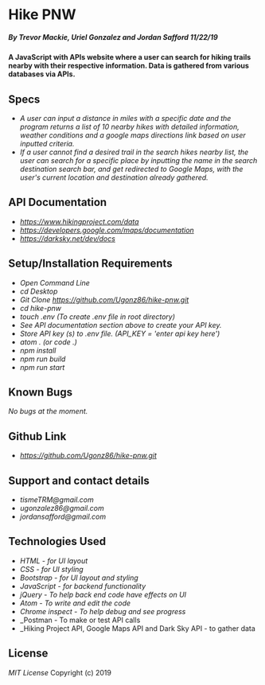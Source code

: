 # **Hike PNW**
##### _*By Trevor Mackie, Uriel Gonzalez and Jordan Safford 11/22/19*_  

#### A JavaScript with APIs website where a user can search for hiking trails nearby with their respective information. Data is gathered from various databases via APIs.

## **Specs**
* _A user can input a distance in miles with a specific date and the program returns a list of 10 nearby hikes with detailed information, weather conditions and a google maps directions link based on user inputted criteria._
* _If a user cannot find a desired trail in the search hikes nearby list, the user can search for a specific place by inputting the name in the search destination search bar, and get redirected to Google Maps, with the user's current location and destination already gathered._


## **API Documentation**

* _https://www.hikingproject.com/data_
* _https://developers.google.com/maps/documentation_
* _https://darksky.net/dev/docs_

## **Setup/Installation Requirements**

* _Open Command Line_
* _cd Desktop_
* _Git Clone https://github.com/Ugonz86/hike-pnw.git_
* _cd hike-pnw_
* _touch .env (To create .env file in root directory)_
* _See API documentation section above to create your API key._
* _Store API key (s) to .env file. (API_KEY = 'enter api key here')_
* _atom . (or code .)_
* _npm install_
* _npm run build_
* _npm run start_

## **Known Bugs**

_No bugs at the moment._

## **Github Link**
* _https://github.com/Ugonz86/hike-pnw.git_

## Support and contact details

* _tismeTRM@gmail.com_
* _ugonzalez86@gmail.com_
* _jordansafford@gmail.com_

## **Technologies Used**

* _HTML - for UI layout_
* _CSS - for UI styling_
* _Bootstrap - for UI layout and styling_
* _JavaScript - for backend functionality_
* _jQuery - To help back end code have effects on UI_
* _Atom - To write and edit the code_
* _Chrome inspect - To help debug and see progress_
* _Postman - To make or test API calls
* _Hiking Project API, Google Maps API and Dark Sky API - to gather data

## **License**

*MIT License*
Copyright (c) 2019
